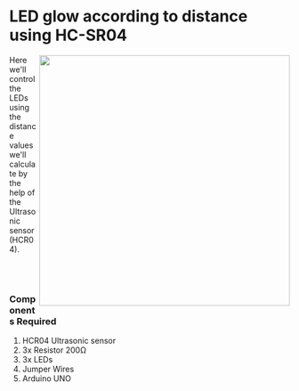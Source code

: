 <h1>LED glow according to distance using HC-SR04</h1>

<div>
  <img width=450 align=right src="https://github.com/Zayd1602/Dive-into-Electronics/blob/main/Basics%202/08-LED%20glow%20according%20to%20distance%20using%20HC-SR04/circuit.jpg">
  <p>Here we'll control the LEDs using the distance values we'll calculate by the help of the Ultrasonic sensor (HCR04). 
  </p>
  <p> <br><br>
    
  </p>
  
  <h3>Components Required</h3>
  <ol>
    <li>HCR04 Ultrasonic sensor</li>
    <li>3x Resistor 200Ω</li>
    <li>3x LEDs</li>
    <li>Jumper Wires</li>
    <li>Arduino UNO</li>
  </ol>
</div>
<br>
